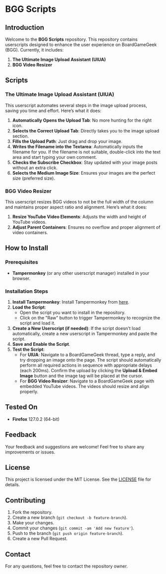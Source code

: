 # BGG Scripts

## Introduction
Welcome to the **BGG Scripts** repository. This repository contains userscripts designed to enhance the user experience on BoardGameGeek (BGG). Currently, it includes:

1. **The Ultimate Image Upload Assistant (UIUA)**
2. **BGG Video Resizer**

## Scripts

### The Ultimate Image Upload Assistant (UIUA)
This userscript automates several steps in the image upload process, saving you time and effort. Here’s what it does:

1. **Automatically Opens the Upload Tab**: No more hunting for the right icon.
2. **Selects the Correct Upload Tab**: Directly takes you to the image upload section.
3. **Fills the Upload Path**: Just drag and drop your image.
4. **Writes the Filename into the Textarea**: Automatically inputs the filename for you. If the filename is not suitable, double-click into the text area and start typing your own comment.
5. **Checks the Subscribe Checkbox**: Stay updated with your image posts without an extra click.
6. **Selects the Medium Image Size**: Ensures your images are the perfect size (preferred size).

### BGG Video Resizer
This userscript resizes BGG videos to not be the full width of the column and maintains proper aspect ratio and alignment. Here’s what it does:

1. **Resize YouTube Video Elements**: Adjusts the width and height of YouTube videos.
2. **Adjust Parent Containers**: Ensures no overflow and proper alignment of video containers.

## How to Install

### Prerequisites
- **Tampermonkey** (or any other userscript manager) installed in your browser.

### Installation Steps
1. **Install Tampermonkey**: Install Tampermonkey from [here](https://www.tampermonkey.net/).
2. **Load the Script**:
   - Open the script you want to install in the repository.
   - Click on the "Raw" button to trigger Tampermonkey to recognize the script and load it.
3. **Create a New Userscript (if needed)**: If the script doesn't load automatically, create a new userscript in Tampermonkey and paste the script.
4. **Save and Enable the Script**.
5. **Test the Script**:
   - For **UIUA**: Navigate to a BoardGameGeek thread, type a reply, and try dropping an image onto the page. The script should automatically perform all required actions in sequence with appropriate delays (each 200ms). Confirm the upload by clicking the **Upload & Embed Image** button and the image tag will be placed at the cursor.
   - For **BGG Video Resizer**: Navigate to a BoardGameGeek page with embedded YouTube videos. The videos should resize and align properly.

## Tested On
- **Firefox** 127.0.2 (64-bit)

## Feedback
Your feedback and suggestions are welcome! Feel free to share any improvements or issues.

## License
This project is licensed under the MIT License. See the [LICENSE](LICENSE) file for details.

## Contributing
1. Fork the repository.
2. Create a new branch (`git checkout -b feature-branch`).
3. Make your changes.
4. Commit your changes (`git commit -am 'Add new feature'`).
5. Push to the branch (`git push origin feature-branch`).
6. Create a new Pull Request.

## Contact
For any questions, feel free to contact the repository owner.

